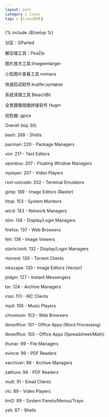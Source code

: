 ```yaml
---
layout: post
category : linux
tags : [linux软件]
---
```

{% include JB/setup %}


分区：GParted

解压缩工具：PeaZip

图片放大工具:Imageenlarger

小型图片查看工具 nomacs

快速启动软件:kupfer,synapse

系统清理工具 BleachBit

全景摄像图像拼接软件 Hugin

拾色器: gpick


Overall (top 30)

  bash: 268 - Shells
  
  pacman: 220 - Package Managers
  
  vim: 217 - Text Editors
  
  openbox: 207 - Floating Window Managers
  
  mplayer: 207 - Video Players
  
  rxvt-unicode: 202 - Terminal Emulators
  
  gimp: 189 - Image Editors (Raster)
  
  htop: 153 - System Monitors
  
  wicd: 143 - Network Managers
  
  slim: 138 - Display/Login Managers
  
  firefox: 137 - Web Browsers
  
  feh: 136 - Image Viewers
  
  startx/xinit: 132 - Display/Login Managers
  
  rtorrent: 130 - Torrent Clients
  
  inkscape: 130 - Image Editors (Vector)
  
  pidgin: 127 - Instant Messengers
  
  tar: 124 - Archive Managers
  
  irssi: 113 - IRC Clients
  
  mpd: 106 - Music Players
  
  chromium: 103 - Web Browsers
  
  libreoffice: 101 - Office Apps (Word Processing)
  
  libreoffice: 100 - Office Apps (Spreadsheet/Math)
  
  thunar: 99 - File Managers
  
  evince: 99 - PDF Readers
  
  xarchiver: 98 - Archive Managers
  
  zathura: 94 - PDF Readers
  
  mutt: 91 - Email Clients
  
  vlc: 89 - Video Players
  
  tint2: 89 - System Panels/Menus/Trays
  
  zsh: 87 - Shells
